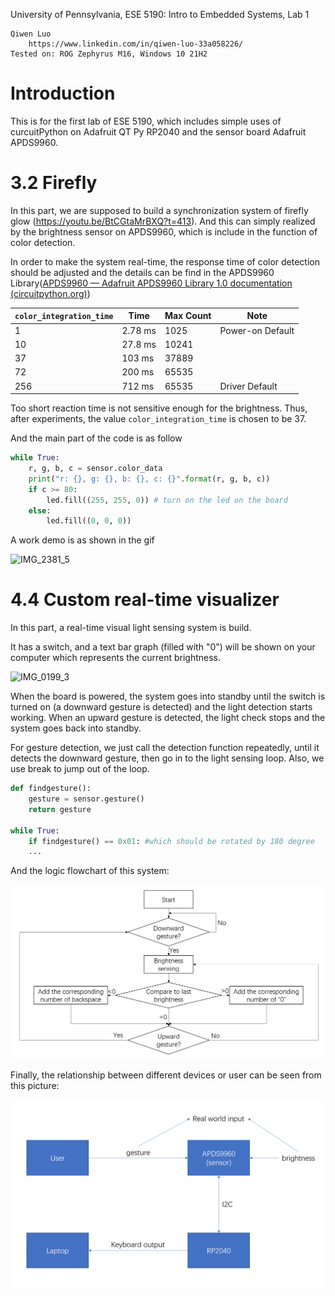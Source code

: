 

University of Pennsylvania, ESE 5190: Intro to Embedded Systems, Lab 1

    Qiwen Luo
        https://www.linkedin.com/in/qiwen-luo-33a058226/
    Tested on: ROG Zephyrus M16, Windows 10 21H2

# Introduction 

This is for the first lab of ESE 5190, which includes simple uses of curcuitPython on Adafruit QT Py RP2040 and the sensor board Adafruit APDS9960.

# 3.2 Firefly

In this part, we are supposed to build a synchronization system of firefly glow (https://youtu.be/BtCGtaMrBXQ?t=413). And this can simply realized by the brightness sensor on APDS9960, which is include in the function of color detection.

In order to make the system real-time, the response time of color detection should be adjusted and the details can be find in the APDS9960 Library([APDS9960 — Adafruit APDS9960 Library 1.0 documentation (circuitpython.org)](https://docs.circuitpython.org/projects/apds9960/en/latest/api.html#adafruit_apds9960.apds9960.APDS9960.color_integration_time))

| `color_integration_time` | Time    | Max Count | Note             |
| ------------------------ | ------- | --------- | ---------------- |
| 1                        | 2.78 ms | 1025      | Power-on Default |
| 10                       | 27.8 ms | 10241     |                  |
| 37                       | 103 ms  | 37889     |                  |
| 72                       | 200 ms  | 65535     |                  |
| 256                      | 712 ms  | 65535     | Driver Default   |

Too short reaction time is not sensitive enough for the brightness. Thus, after experiments, the value `color_integration_time`   is chosen to be 37.

And the main part of the code is as follow

```python
while True:
    r, g, b, c = sensor.color_data
    print("r: {}, g: {}, b: {}, c: {}".format(r, g, b, c))
    if c >= 80:
        led.fill((255, 255, 0)) # turn on the led on the board
    else:
        led.fill((0, 0, 0))
```

A work demo is as shown in the gif

![IMG_2381_5](README.assets/IMG_2381_5.gif)





# 4.4 Custom real-time visualizer

In this part, a real-time visual light sensing system is build.

It has a switch, and a text bar graph (filled with "0") will be shown on your computer which represents the current brightness.

![IMG_0199_3](README.assets/IMG_0199_3.gif)

When the board is powered, the system goes into standby until the switch is turned on (a downward gesture is detected) and the light detection starts working. When an upward gesture is detected, the light check stops and the system goes back into standby.

For gesture detection, we just call the detection function repeatedly, until it detects the downward gesture, then go in to the light sensing loop. Also, we use break to jump out of the loop.

```python
def findgesture():
    gesture = sensor.gesture()
    return gesture

while True:
    if findgesture() == 0x01: #which should be rotated by 180 degree
    ...
```

And the logic flowchart of this system:

![image-20220922155359275](README.assets/image-20220922155359275.png)



Finally, the relationship between different devices or user can be seen from this picture:

![image-20220922155122683](README.assets/image-20220922155122683.png)
